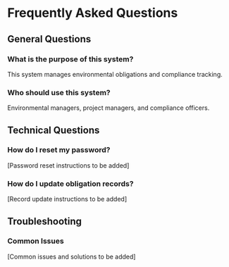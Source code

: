 
# Frequently Asked Questions

## General Questions

### What is the purpose of this system?
This system manages environmental obligations and compliance tracking.

### Who should use this system?
Environmental managers, project managers, and compliance officers.

## Technical Questions

### How do I reset my password?
[Password reset instructions to be added]

### How do I update obligation records?
[Record update instructions to be added]

## Troubleshooting

### Common Issues
[Common issues and solutions to be added]
